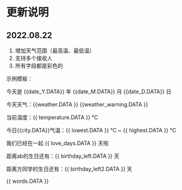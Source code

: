 # 更新说明

## 2022.08.22

1. 增加天气范围（最高温、最低温）
2. 支持多个接收人
3. 所有字段都是彩色的

示例模板：

今天是 {{date_Y.DATA}} 年 {{date_M.DATA}} 月 {{date_D.DATA}} 日

今天天气：{{weather.DATA }}
{{weather_warning.DATA }}

当前温度：{{ temperature.DATA }} ℃

今日{{city.DATA}}气温：{{ lowest.DATA }} ℃ ~ {{ highest.DATA }} ℃

我们已经在一起 {{ love_days.DATA }} 天啦

距离ab的生日还有：{{ birthday_left.DATA }} 天

距离方同学的生日还有：{{ birthday_left2.DATA }} 天

{{ words.DATA }}
